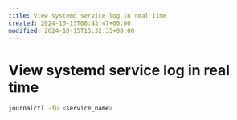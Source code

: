 ```yaml
---
title: View systemd service log in real time
created: 2024-10-13T08:43:47+00:00
modified: 2024-10-15T15:32:35+08:00
---
```


# View systemd service log in real time

```bash
journalctl -fu <service_name>
```
